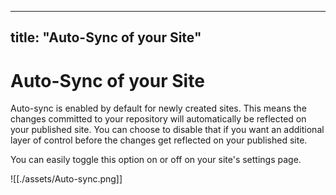 ---
title: "Auto-Sync of your Site"
--

# Auto-Sync of your Site

Auto-sync is enabled by default for newly created sites. This means the changes committed to your repository will automatically be reflected on your published site. You can choose to disable that if you want an additional layer of control before the changes get reflected on your published site. 

You can easily toggle this option on or off on your site's settings page.

![[./assets/Auto-sync.png]]

